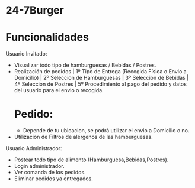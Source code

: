 # 24-7Burger
# Funcionalidades
Usuario Invitado:
 - Visualizar todo tipo de hamburguesas / Bebidas / Postres.
 - Realización de pedidos | 1º Tipo de Entrega (Recogida Física o Envio a Domicilio) | 2º Seleccion de Hamburguesas | 3º Seleccion de Bebidas | 4º Seleccion de Postres | 5º Procedimiento al pago del      pedido y datos del usuario para el envio o recogida.
    # Pedido:
     - Depende de tu ubicacion, se podrá utilizar el envio a Domicilio o no. 
 - Utilizacion de Filtros de alérgenos de las hamburguesas.

Usuario Administrador:
  - Postear todo tipo de alimento (Hamburguesa,Bebidas,Postres).
  - Login administrador.
  - Ver comanda de los pedidos.
  - Eliminar pedidos ya entregados.
